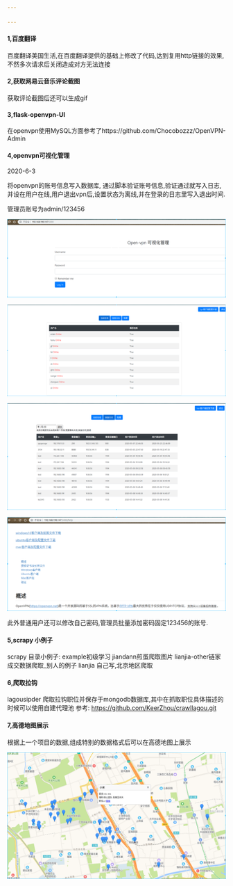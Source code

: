 ```yaml
---

---
```


#### 1,百度翻译

百度翻译美国生活,在百度翻译提供的基础上修改了代码,达到复用http链接的效果,不然多次请求后关闭造成对方无法连接

#### 2,获取网易云音乐评论截图

获取评论截图后还可以生成gif

#### 3,flask-openvpn-UI

在openvpn使用MySQL方面参考了https://github.com/Chocobozzz/OpenVPN-Admin

#### 4,openvpn可视化管理

2020-6-3

将openvpn的账号信息写入数据库, 通过脚本验证账号信息,验证通过就写入日志,并设在用户在线,用户退出vpn后,设置状态为离线,并在登录的日志里写入退出时间.

管理员账号为admin/123456

![1591193134048](pic/1591193134048.png)

![1591193231277](pic/1591193231277.png)

![1591193283251](pic/1591193283251.png)

![1591193302998](pic/1591193302998.png)

此外普通用户还可以修改自己密码,管理员批量添加密码固定123456的账号.

#### 5,scrapy 小例子

scrapy 目录小例子:
example初级学习
jiandann煎蛋爬取图片
lianjia-other链家成交数据爬取_别人的例子
lianjia  自己写,北京地区爬取

#### 6,爬取拉钩

lagousipder 爬取拉钩职位并保存于mongodb数据库,其中在抓取职位具体描述的时候可以使用自建代理池
参考:   https://github.com/KeerZhou/crawllagou.git

#### 7,高德地图展示

根据上一个项目的数据,组成特别的数据格式后可以在高德地图上展示

![1596680594445](pic/1596680594445.png)